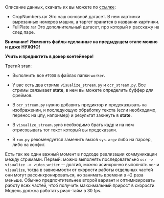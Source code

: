 Описание данных, скачать их вы можете по [ссылке](https://yadi.sk/d/K-BvJ8WJJeQM5g):
- CropNumbers.rar 
    Это наш основной датасет. В нем картинки вырезанных номеров машин,
    а таргет хранится в названии картинки.  
- FullPlate.rar 
    Это дополнительный датасет, про который я расскажу на след паре.

__Внимание! Изменять файлы сделанные на предыдущем этапе можно и даже НУЖНО!__

__Учить и предиктить в докер контейнере!__

Третий этап: 
- Выполнить все `#TODO` в файлах папки `worker`.

- У вас есть два стрима `visualize_stream.py` и `ocr_stream.py`. Все стримы связывает **state**, в нем вы можете определить буффер для фреймов.
- В `ocr_stream.py` нужно добавить предиктор и предсказывать на изображении, и последующую обработку текста (если необходимо, перенос на цпу, например) и результат закинуть в **state**.
- В `visualize_stream.py`из необходимо брать кадр и на нем отрисовывать тот текст который вы предсказали. 
- В `run.py` рекомендуется заменить вызов `sys.argv` либо на парсер, либо на конфиг. 


Есть так же один важный момент в подходе реализации коммуникации между стримами. 
Первый: можно выполнять последовательно ```ocr -> visualize -> video_writer``` -- долгий, можно асинхронно выполнять `ocr` и `visualize`, тогда в зависимости от скорости работы отдельных частей они могут рассинхронироваться, но занимать времени в ~2 раза меньше. Обычно предпочтительнее второй вариант и оптимизировать работу всех частей, чтоб получить максимальный прирост в скорости. Модель должна работать риал-тайм в 30 fps.





